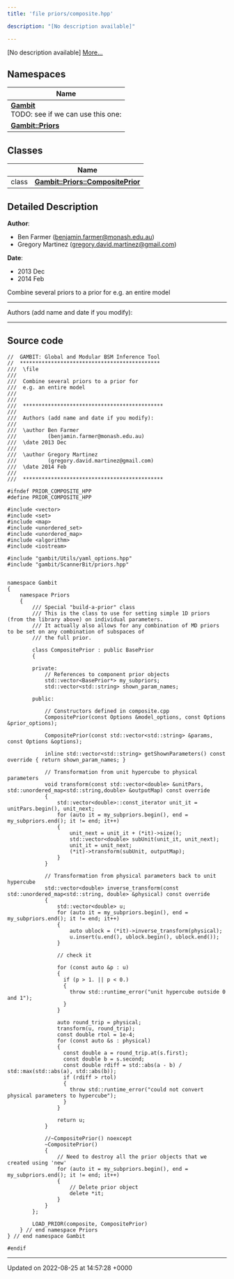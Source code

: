```yaml
---
title: 'file priors/composite.hpp'

description: "[No description available]"

---
```







[No description available] [More...](#detailed-description)

## Namespaces

| Name           |
| -------------- |
| **[Gambit](/documentation/code/namespaces/namespacegambit/)** <br>TODO: see if we can use this one:  |
| **[Gambit::Priors](/documentation/code/namespaces/namespacegambit_1_1priors/)**  |

## Classes

|                | Name           |
| -------------- | -------------- |
| class | **[Gambit::Priors::CompositePrior](/documentation/code/classes/classgambit_1_1priors_1_1compositeprior/)**  |

## Detailed Description


**Author**: 

  * Ben Farmer ([benjamin.farmer@monash.edu.au](mailto:benjamin.farmer@monash.edu.au)) 
  * Gregory Martinez ([gregory.david.martinez@gmail.com](mailto:gregory.david.martinez@gmail.com)) 


**Date**: 

  * 2013 Dec
  * 2014 Feb


Combine several priors to a prior for e.g. an entire model



------------------

Authors (add name and date if you modify):



------------------




## Source code

```
//  GAMBIT: Global and Modular BSM Inference Tool
//  *********************************************
///  \file
///
///  Combine several priors to a prior for
///  e.g. an entire model
///  
///
///  *********************************************
///
///  Authors (add name and date if you modify):
///   
///  \author Ben Farmer
///          (benjamin.farmer@monash.edu.au)
///  \date 2013 Dec
///
///  \author Gregory Martinez
///          (gregory.david.martinez@gmail.com)
///  \date 2014 Feb
///
///  *********************************************

#ifndef PRIOR_COMPOSITE_HPP
#define PRIOR_COMPOSITE_HPP

#include <vector>
#include <set>
#include <map>
#include <unordered_set>
#include <unordered_map>
#include <algorithm>
#include <iostream>

#include "gambit/Utils/yaml_options.hpp"
#include "gambit/ScannerBit/priors.hpp"


namespace Gambit 
{
    namespace Priors 
    {
        /// Special "build-a-prior" class
        /// This is the class to use for setting simple 1D priors (from the library above) on individual parameters.
        /// It actually also allows for any combination of MD priors to be set on any combination of subspaces of
        /// the full prior.

        class CompositePrior : public BasePrior
        {
                        
        private:
            // References to component prior objects
            std::vector<BasePrior*> my_subpriors;
            std::vector<std::string> shown_param_names;
                
        public:
        
            // Constructors defined in composite.cpp
            CompositePrior(const Options &model_options, const Options &prior_options);
            
            CompositePrior(const std::vector<std::string> &params, const Options &options);
            
            inline std::vector<std::string> getShownParameters() const override { return shown_param_names; }
            
            // Transformation from unit hypercube to physical parameters
            void transform(const std::vector<double> &unitPars, std::unordered_map<std::string,double> &outputMap) const override
            {
                std::vector<double>::const_iterator unit_it = unitPars.begin(), unit_next;
                for (auto it = my_subpriors.begin(), end = my_subpriors.end(); it != end; it++)
                {
                    unit_next = unit_it + (*it)->size();
                    std::vector<double> subUnit(unit_it, unit_next);
                    unit_it = unit_next;
                    (*it)->transform(subUnit, outputMap);
                }
            }

            // Transformation from physical parameters back to unit hypercube
            std::vector<double> inverse_transform(const std::unordered_map<std::string, double> &physical) const override
            {
                std::vector<double> u;
                for (auto it = my_subpriors.begin(), end = my_subpriors.end(); it != end; it++)
                {
                    auto ublock = (*it)->inverse_transform(physical);
                    u.insert(u.end(), ublock.begin(), ublock.end());
                }

                // check it

                for (const auto &p : u)
                {
                  if (p > 1. || p < 0.)
                  {
                    throw std::runtime_error("unit hypercube outside 0 and 1");
                  }
                }

                auto round_trip = physical;
                transform(u, round_trip);
                const double rtol = 1e-4;
                for (const auto &s : physical) 
                {
                  const double a = round_trip.at(s.first);
                  const double b = s.second;
                  const double rdiff = std::abs(a - b) / std::max(std::abs(a), std::abs(b));
                  if (rdiff > rtol)
                  {
                    throw std::runtime_error("could not convert physical parameters to hypercube");
                  }
                }

                return u;        
            }
            
            //~CompositePrior() noexcept
            ~CompositePrior()
            {
                // Need to destroy all the prior objects that we created using 'new'
                for (auto it = my_subpriors.begin(), end = my_subpriors.end(); it != end; it++)
                {  
                    // Delete prior object
                    delete *it;
                }
            }  
        };
            
        LOAD_PRIOR(composite, CompositePrior)
    } // end namespace Priors
} // end namespace Gambit

#endif
```


-------------------------------

Updated on 2022-08-25 at 14:57:28 +0000
